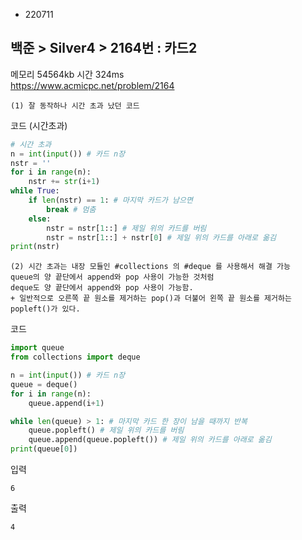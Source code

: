 - 220711
## 백준 > Silver4 > 2164번 : 카드2
메모리 54564kb 시간 324ms  
https://www.acmicpc.net/problem/2164  

```
(1) 잘 동작하나 시간 초과 났던 코드
```

코드 (시간초과)
```python
# 시간 초과
n = int(input()) # 카드 n장
nstr = ''
for i in range(n):
    nstr += str(i+1)
while True:
    if len(nstr) == 1: # 마지막 카드가 남으면
        break # 멈춤
    else:
        nstr = nstr[1::] # 제일 위의 카드를 버림
        nstr = nstr[1::] + nstr[0] # 제일 위의 카드를 아래로 옮김
print(nstr)
```

```
(2) 시간 초과는 내장 모듈인 #collections 의 #deque 를 사용해서 해결 가능
queue의 양 끝단에서 append와 pop 사용이 가능한 것처럼
deque도 양 끝단에서 append와 pop 사용이 가능함.
+ 일반적으로 오른쪽 끝 원소를 제거하는 pop()과 더불어 왼쪽 끝 원소를 제거하는 popleft()가 있다.
```

코드
```python
import queue
from collections import deque

n = int(input()) # 카드 n장
queue = deque()
for i in range(n):
    queue.append(i+1)

while len(queue) > 1: # 마지막 카드 한 장이 남을 때까지 반복
    queue.popleft() # 제일 위의 카드를 버림
    queue.append(queue.popleft()) # 제일 위의 카드를 아래로 옮김
print(queue[0])
```

입력
```
6
```

출력
```
4
```